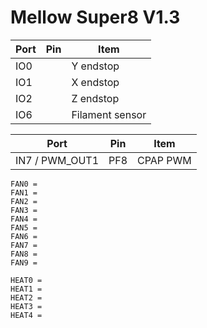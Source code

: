 # Mellow Super8 V1.3

| Port | Pin | Item            |
|------|-----|-----------------|
| IO0  |     | Y endstop       |
| IO1  |     | X endstop       |
| IO2  |     | Z endstop       |
| IO6  |     | Filament sensor |

<!-- Unused 
```properties
IO3 = /
IO4 = /
IO5 = /
```
-->

| Port           | Pin | Item     |
|----------------|-----|----------|
| IN7 / PWM_OUT1 | PF8 | CPAP PWM |

```properties
FAN0 = 
FAN1 =
FAN2 =
FAN3 =
FAN4 =
FAN5 =
FAN6 =
FAN7 =
FAN8 =
FAN9 =
```

```properties
HEAT0 =
HEAT1 =
HEAT2 =
HEAT3 =
HEAT4 = 
```